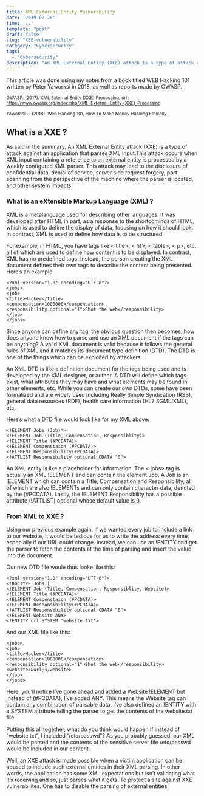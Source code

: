 ```yaml
---
title: XML External Entity Vulnerability
date: '2019-02-26'
time: '☕️☕️'
template: "post"
draft: false
slug: "XEE-vulnerability"
category: "Cybersecurity"
tags:
  - "Cybersecurity"
description: "An XML External Entity (XEE) attack is a type of attack against an application that parses XML input."
---
```


This article was done using my notes from a book titled WEB Hacking 101 written by Peter Yaworksi in 2018, as well as reports made by OWASP.

<sub>OWASP. (2017). XML External Entity (XXE) Processing, url : https://www.owasp.org/index.php/XML_External_Entity_(XXE)_Processing</sub>

<sub>Yaworksi P. (2018). Web Hacking 101, How To Make Money Hacking Ethically</sub>

## What is a XXE ?

As said in the summary, An XML External Entity attack (XXE) is a type of attack against an application that parses XML input.This attack occurs when XML input containing a reference to an external entity is processed by a weakly configured XML parser. This attack may lead to the disclosure of confidential data, denial of service, server side request forgery, port scanning from the perspective of the machine where the parser is located, and other system impacts.

### What is an eXtensible Markup Language (XML) ?

XML is a metalanguage used for describing other languages. It was developed after HTML in part, as a response to the shortcomings of HTML,
which is used to define the display of data, focusing on how it should look. In contrast,
XML is used to define how data is to be structured.

For example, in HTML, you have tags like < title>, < h1>, < table>, < p>, etc. all of which are
used to define how content is to be displayed. In contrast, XML has no predefined tags.
Instead, the person creating the XML document defines their own tags to describe the
content being presented. Here’s an example:

```
<?xml version="1.0" encoding="UTF-8"?>
<jobs>
<job>
<title>Hacker</title>
<compensation>1000000</compensation>
<responsibility optional="1">Shot the web</responsibility>
</job>
</jobs>
```

Since anyone can define any tag, the obvious question then becomes, how does anyone
know how to parse and use an XML document if the tags can be anything? A valid
XML document is valid because it follows the general rules of XML and it matches
its document type definition (DTD). The DTD is one of the things which can be exploited by attackers.

An XML DTD is like a definition document for the tags being used and is developed by
the XML designer, or author. A DTD will define which tags exist, what attributes
they may have and what elements may be found in other elements, etc. While you can create our own DTDs, some have been formalized and are widely used including
Really Simple Syndication (RSS), general data resources (RDF), health care information
(HL7 SGML/XML), etc.

Here’s what a DTD file would look like for my XML above:

```
<!ELEMENT Jobs (Job)*>
<!ELEMENT Job (Title, Compensation, Responsiblity)>
<!ELEMENT Title (#PCDATA)>
<!ELEMENT Compenstaion (#PCDATA)>
<!ELEMENT Responsibility(#PCDATA)>
<!ATTLIST Responsibility optional CDATA "0">
```

An XML entity is like a placeholder for information. The < jobs> tag is
actually an XML !ELEMENT and can contain the element Job. A Job is an !ELEMENT which
can contain a Title, Compensation and Responsibility, all of which are also !ELEMENTs
and can only contain character data, denoted by the (#PCDATA). Lastly, the !ELEMENT
Responsibility has a possible attribute (!ATTLIST) optional whose default value is 0.

### From XML to XXE ?

Using our previous example again,
if we wanted every job to include a link to our website, it would be tedious for us to
write the address every time, especially if our URL could change. Instead, we can use an
!ENTITY and get the parser to fetch the contents at the time of parsing and insert the
value into the document.

Our new DTD file woule thus looke like this:

```
<?xml version="1.0" encoding="UTF-8"?>
<!DOCTYPE Jobs [
<!ELEMENT Job (Title, Compensation, Responsiblity, Website)>
<!ELEMENT Title (#PCDATA)>
<!ELEMENT Compenstaion (#PCDATA)>
<!ELEMENT Responsibility(#PCDATA)>
<!ATTLIST Responsibility optional CDATA "0">
<!ELEMENT Website ANY>
<!ENTITY url SYSTEM "website.txt">
```

And our XML file like this:

```
<jobs>
<job>
<title>Hacker</title>
<compensation>1000000</compensation>
<responsibility optional="1">Shot the web</responsibility>
<website>&url;</website>
</job>
</jobs>
```

Here, you’ll notice I’ve gone ahead and added a Website !ELEMENT but instead of
(#PCDATA), I’ve added ANY. This means the Website tag can contain any combination
of parsable data. I’ve also defined an !ENTITY with a SYSTEM attribute telling the parser
to get the contents of the website.txt file.

Putting this all together, what do you think would happen if instead of “website.txt”, I
included “/etc/passwd”? As you probably guessed, our XML would be parsed and the
contents of the sensitive server file /etc/passwd would be included in our content.

Well, an XXE attack is made possible when a victim application can be abused to include
such external entities in their XML parsing. In other words, the application has some
XML expectations but isn’t validating what it’s receiving and so, just parses what it gets.
To protect a site against XXE vulnerabilites. One has to disable the parsing of external entities.
